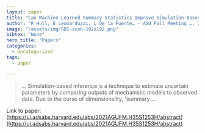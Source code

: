```yaml
---
layout: paper
title: "Can Machine-Learned Summary Statistics Improve Simulation-Based Inference of Uncertain Parameters? A case study in the Upper Colorado River Basin"
author: "R Hull, E Leonarduzzi, L De la Fuente… - AGU Fall Meeting …, 2021 - ui.adsabs.harvard.edu"
image: "/assets/img/SBI-icon-192x192.png"
bibtex: "None"
hero_title: "Papers"
categories:
  - Uncategorized
tags:
  - paper

---
```

>… Simulation-based inference is a technique to estimate uncertain parameters by comparing outputs of mechanistic models to observed data. Due to the curse of dimensionality, 'summary …

Link to paper: [https://ui.adsabs.harvard.edu/abs/2021AGUFM.H35S1253H/abstract](https://ui.adsabs.harvard.edu/abs/2021AGUFM.H35S1253H/abstract)


